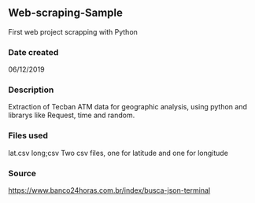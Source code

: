 ## Web-scraping-Sample
First web project scrapping with Python

### Date created
06/12/2019

### Description
Extraction of Tecban ATM data for geographic analysis, using python and librarys like Request, time and random.

### Files used
lat.csv
long;csv
Two csv files, one for latitude and one for longitude

### Source
https://www.banco24horas.com.br/index/busca-json-terminal
